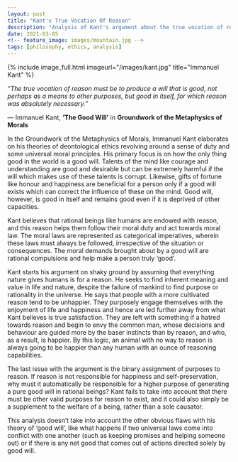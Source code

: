 ```yaml
---
layout: post
title: "Kant's True Vocation Of Reason"
description: "Analysis of Kant's argument about the true vocation of reason."
date: 2021-03-05
<!-- feature_image: images/mountain.jpg -->
tags: [philosophy, ethics, analysis]
---
```

{% include image_full.html imageurl="/images/kant.jpg" title="Immanuel Kant" %}	

_“The true vocation of reason must be to produce a will that is good, not perhaps as a means to other purposes, but good in itself, for which reason was absolutely necessary.”_

&mdash; Immanuel Kant,  **‘The Good Will’**  in **Groundwork of the Metaphysics of Morals**

<!--more-->

In the Groundwork of the Metaphysics of Morals, Immanuel Kant elaborates on his theories of deontological ethics revolving around a sense of duty and some universal moral principles. His primary focus is on how the only thing good in the world is a good will. Talents of the mind like courage and understanding are good and desirable but can be extremely harmful if the will which makes use of these talents is corrupt. Likewise, gifts of fortune like honour and happiness are beneficial for a person only if a good will exists which can correct the influence of these on the mind. Good will, however, is good in itself and remains good even if it is deprived of other capacities.

Kant believes that rational beings like humans are endowed with reason, and this reason helps them follow their moral duty and act towards moral law. The moral laws are represented as categorical imperatives, wherein these laws must always be followed, irrespective of the situation or consequences. The moral demands brought about by a good will are rational compulsions and help make a person truly ‘good’. 

Kant starts his argument on shaky ground by assuming that everything nature gives humans is for a reason. He seeks to find inherent meaning and value in life and nature, despite the failure of mankind to find purpose or rationality in the universe. He says that people with a more cultivated reason tend to be unhappier. They purposely engage themselves with the enjoyment of life and happiness and hence are led further away from what Kant believes is true satisfaction. They are left with something if a hatred towards reason and begin to envy the common man, whose decisions and behaviour are guided more by the baser instincts than by reason, and who, as a result, is happier. By this logic, an animal with no way to reason is always going to be happier than any human with an ounce of reasoning capabilities.

The last issue with the argument is the binary assignment of purposes to reason. If reason is not responsible for happiness and self-preservation, why must it automatically be responsible for a higher purpose of generating a pure good will in rational beings? Kant fails to take into account that there must be other valid purposes for reason to exist, and it could also simply be a supplement to the welfare of a being, rather than a sole causator. 

This analysis doesn’t take into account the other obvious flaws with his theory of ‘good will’, like what happens if two universal laws come into conflict with one another (such as keeping promises and helping someone out) or if there is any net good that comes out of actions directed solely by good will.